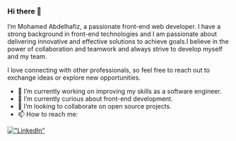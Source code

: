 ### Hi there 👋

I’m Mohamed Abdelhafiz, a passionate front-end web developer. I have a strong background in front-end technologies and I am passionate about delivering innovative and effective solutions to achieve goals.I believe in the power of collaboration and teamwork and always strive to develop myself and my team.

I love connecting with other professionals, so feel free to reach out to exchange ideas or explore new opportunities.


- 🔭 I’m currently working on improving my skills as a software engineer.
- 🌱 I’m currently curious about front-end development.
- 👯 I’m looking to collaborate on open source projects.
- 📫 How to reach me:

[!["LinkedIn"](https://img.shields.io/badge/LinkedIn-blue?style=flat&logo=linkedin&labelColor=blue)](https://www.linkedin.com/in/mohamed-abdelhafiz-7641a8335/)
